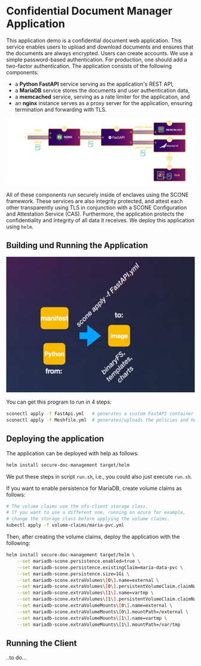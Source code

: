 # Confidential Document Manager Application

This application demo is a confidential document web application. This service enables users to upload and download documents and ensures that the documents are always encrypted. Users can create accounts. We use a simple password-based authentication. For production, one should add a two-factor authentication. The application  consists of the following components:

- a **Python FastAPI** service serving as the application's REST API,
- a **MariaDB** service stores the documents and user authentication data,
- a **memcached** service, serving as a rate limiter for the application, and
- an **nginx** instance serves as a proxy server for the application, ensuring termination and forwarding with TLS.

![scone mesh](architecture.png)

All of these components run securely inside of enclaves using the SCONE framework. These services are also integrity protected, and attest each other transparently using TLS in conjunction with a SCONE Configuration and Attestation Service (CAS). Furthermore, the application protects the confidentiality and integrity of all data it receives. We deploy this application using `helm`.

## Building und Running the Application

![scone mesh](scone_gen_app_image.png)

You can get this program to run in 4 steps:

```bash
sconectl apply -f FastApi.yml   # generates a custom FastAPI container image
sconectl apply -f Meshfile.yml  # generates/uploads the policies and helm charts
```

## Deploying the application 

The application can be deployed with help as follows:

```bash
helm install secure-doc-management target/helm
```

We put these steps in script `run.sh`, i.e., you could also just execute `run.sh`.

If you want to enable persistence for MariaDB, create volume claims as follows:

```bash
# The volume claims use the nfs-client storage class.
# If you want to use a different one, running on azure for example,
# change the storage class before applying the volume claims. 
kubectl apply -f volume-claims/maria-pvc.yml
```

Then, after creating the volume claims, deploy the application with the following:

```bash
helm install secure-doc-management target/helm \
    --set mariadb-scone.persistence.enabled=true \
    --set mariadb-scone.persistence.existingClaim=maria-data-pvc \
    --set mariadb-scone.persistence.size=1Gi \
    --set mariadb-scone.extraVolumes\[0\].name=external \
    --set mariadb-scone.extraVolumes\[0\].persistentVolumeClaim.claimName=maria-external-pvc \
    --set mariadb-scone.extraVolumes\[1\].name=vartmp \
    --set mariadb-scone.extraVolumes\[1\].persistentVolumeClaim.claimName=maria-vartmp-pvc \
    --set mariadb-scone.extraVolumeMounts\[0\].name=external \
    --set mariadb-scone.extraVolumeMounts\[0\].mountPath=/external \
    --set mariadb-scone.extraVolumeMounts\[1\].name=vartmp \
    --set mariadb-scone.extraVolumeMounts\[1\].mountPath=/var/tmp
```

## Running the Client

..to do...

